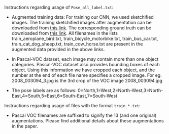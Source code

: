 Instructions regarding usage of `Pose_all_label.txt`:
* Augmented training data: For training our CNN, we used sketchified images. The training sketchified images after augmentation can be downloaded from [this link](https://1drv.ms/u/s!AvBNaER10ndvhb1Cl_Y2THHrbi1D9A). The corresponding ground truth can be downloaded from [this link](https://1drv.ms/u/s!AvBNaER10ndvhb1B7nS3sqvzdOSUTg). All filenames in the lists train_aeroplane_bird.txt, train_bicycle_motorbike.txt, train_bus_car.txt, train_cat_dog_sheep.txt, train_cow_horse.txt  are present in the augmented data provided in the above links.

* In Pascal-VOC dataset, each image may contain more than one object categories. Pascal-VOC dataset also provides bounding boxes of each object. Using this information we have cropped each object, and the number at the end of each file name specifies a cropped image. For eg. 2008_003094_3.jpg is the 3rd crop of the VOC image 2008_003094.jpg

* The pose labels are as follows: 0=North,1=West,2=North-West,3=North-East,4=South,5=East,6=South-East,7=South-West

Instructions regarding usage of files with the format `train_*.txt`:

* Pascal VOC filenames are suffixed to signify the 13 (and one original) augmentations. Please find additional details about these augmentations in the paper.
